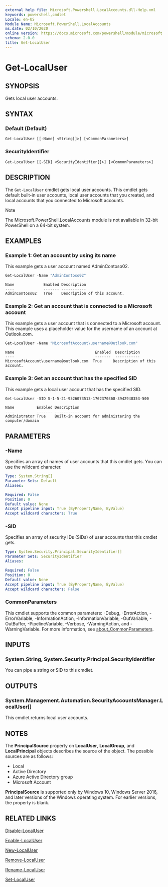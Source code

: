 ```yaml
---
external help file: Microsoft.Powershell.LocalAccounts.dll-Help.xml
keywords: powershell,cmdlet
Locale: en-US
Module Name: Microsoft.PowerShell.LocalAccounts
ms.date: 02/10/2020
online version: https://docs.microsoft.com/powershell/module/microsoft.powershell.localaccounts/get-localuser?view=powershell-5.1&WT.mc_id=ps-gethelp
schema: 2.0.0
title: Get-LocalUser
---
```


# Get-LocalUser

## SYNOPSIS
Gets local user accounts.

## SYNTAX

### Default (Default)

```
Get-LocalUser [[-Name] <String[]>] [<CommonParameters>]
```

### SecurityIdentifier

```
Get-LocalUser [[-SID] <SecurityIdentifier[]>] [<CommonParameters>]
```

## DESCRIPTION

The `Get-LocalUser` cmdlet gets local user accounts. This cmdlet gets default built-in user
accounts, local user accounts that you created, and local accounts that you connected to Microsoft
accounts.

> [!NOTE]
> The Microsoft.PowerShell.LocalAccounts module is not available in 32-bit PowerShell on a 64-bit
> system.

## EXAMPLES

### Example 1: Get an account by using its name

This example gets a user account named AdminContoso02.

```powershell
Get-LocalUser -Name "AdminContoso02"
```

```Output
Name             Enabled Description
----             ------- -----------
AdminContoso02   True    Description of this account.
```

### Example 2: Get an account that is connected to a Microsoft account

This example gets a user account that is connected to a Microsoft account. This example uses a
placeholder value for the username of an account at Outlook.com.

```powershell
Get-LocalUser -Name "MicrosoftAccount\username@Outlook.com"
```

```Output
Name                                    Enabled  Description
----                                    -------  -----------
MicrosoftAccount\username@outlook.com  True     Description of this account.
```

### Example 3: Get an account that has the specified SID

This example gets a local user account that has the specified SID.

```powershell
Get-LocalUser -SID S-1-5-21-9526073513-1762370368-3942940353-500
```

```Output
Name          Enabled Description
----          ------- -----------
Administrator True    Built-in account for administering the computer/domain
```

## PARAMETERS

### -Name

Specifies an array of names of user accounts that this cmdlet gets. You can use the wildcard
character.

```yaml
Type: System.String[]
Parameter Sets: Default
Aliases:

Required: False
Position: 0
Default value: None
Accept pipeline input: True (ByPropertyName, ByValue)
Accept wildcard characters: True
```

### -SID

Specifies an array of security IDs (SIDs) of user accounts that this cmdlet gets.

```yaml
Type: System.Security.Principal.SecurityIdentifier[]
Parameter Sets: SecurityIdentifier
Aliases:

Required: False
Position: 0
Default value: None
Accept pipeline input: True (ByPropertyName, ByValue)
Accept wildcard characters: False
```

### CommonParameters

This cmdlet supports the common parameters: -Debug, -ErrorAction, -ErrorVariable,
-InformationAction, -InformationVariable, -OutVariable, -OutBuffer, -PipelineVariable, -Verbose,
-WarningAction, and -WarningVariable. For more information, see
[about_CommonParameters](https://go.microsoft.com/fwlink/?LinkID=113216).

## INPUTS

### System.String, System.Security.Principal.SecurityIdentifier

You can pipe a string or SID to this cmdlet.

## OUTPUTS

### System.Management.Automation.SecurityAccountsManager.LocalUser[]

This cmdlet returns local user accounts.

## NOTES

The **PrincipalSource** property on **LocalUser**, **LocalGroup**, and **LocalPrincipal** objects
describes the source of the object. The possible sources are as follows:

- Local
- Active Directory
- Azure Active Directory group
- Microsoft Account

**PrincipalSource** is supported only by Windows 10, Windows Server 2016, and later versions of the
Windows operating system. For earlier versions, the property is blank.

## RELATED LINKS

[Disable-LocalUser](Disable-LocalUser.md)

[Enable-LocalUser](Enable-LocalUser.md)

[New-LocalUser](New-LocalUser.md)

[Remove-LocalUser](Remove-LocalUser.md)

[Rename-LocalUser](Rename-LocalUser.md)

[Set-LocalUser](Set-LocalUser.md)
